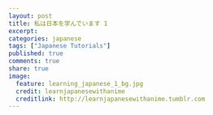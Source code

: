 ```yaml
---
layout: post
title: 私は日本を学んでいます 1
excerpt:
categories: japanese
tags: ["Japanese Tutorials"]
published: true
comments: true
share: true
image:
  feature: learning_japanese_1_bg.jpg
  credit: learnjapanesewithanime
  creditlink: http://learnjapanesewithanime.tumblr.com
---
```

